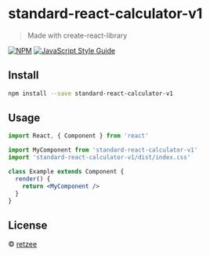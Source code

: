 # standard-react-calculator-v1

> Made with create-react-library

[![NPM](https://img.shields.io/npm/v/standard-react-calculator-v1.svg)](https://www.npmjs.com/package/standard-react-calculator-v1) [![JavaScript Style Guide](https://img.shields.io/badge/code_style-standard-brightgreen.svg)](https://standardjs.com)

## Install

```bash
npm install --save standard-react-calculator-v1
```

## Usage

```jsx
import React, { Component } from 'react'

import MyComponent from 'standard-react-calculator-v1'
import 'standard-react-calculator-v1/dist/index.css'

class Example extends Component {
  render() {
    return <MyComponent />
  }
}
```

## License

 © [retzee](https://github.com/retzee)

